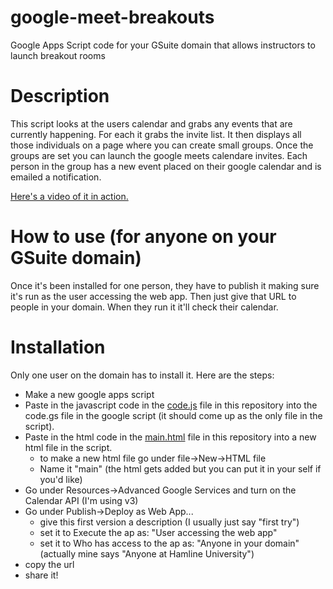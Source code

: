 # google-meet-breakouts
Google Apps Script code for your GSuite domain that allows instructors to launch breakout rooms

# Description
This script looks at the users calendar and grabs any events that are currently happening. For each it grabs the invite list. It then displays all those individuals on a page where you can create small groups. Once the groups are set you can launch the google meets calendare invites. Each person in the group has a new event placed on their google calendar and is emailed a notification.

[Here's a video of it in action.](https://www.loom.com/share/8488270ba9ac4d3988b4e1fe9305255f)

# How to use (for anyone on your GSuite domain)
Once it's been installed for one person, they have to publish it making sure it's run as the user accessing the web app. Then just give that URL to people in your domain. When they run it it'll check their calendar.

# Installation
Only one user on the domain has to install it. Here are the steps:

* Make a new google apps script
* Paste in the javascript code in the [code.js](code.js) file in this repository into the code.gs file in the google script (it should come up as the only file in the script).
* Paste in the html code in the [main.html](main.html) file in this repository into a new html file in the script.
  * to make a new html file go under file->New->HTML file
  * Name it "main" (the html gets added but you can put it in your self if you'd like)
* Go under Resources->Advanced Google Services and turn on the Calendar API (I'm using v3)
* Go under Publish->Deploy as Web App... 
  * give this first version a description (I usually just say "first try")
  * set it to Execute the ap as: "User accessing the web app"
  * set it to Who has access to the ap as: "Anyone in your domain" (actually mine says "Anyone at Hamline University")
* copy the url
* share it!
